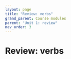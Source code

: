 ```yaml
---
layout: page
title: "Review: verbs"
grand_parent: Course modules
parent: "Unit 1: review"
nav_order: 3
---
```


# Review: verbs
